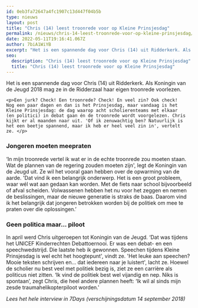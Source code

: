 ```yaml
---
id: 0eb3fa72647a4fc1907c13d447f04b5b
type: nieuws
layout: post
title: "Chris (14) leest troonrede voor op Kleine Prinsjesdag"
permalink: /nieuws/chris-14-leest-troonrede-voor-op-kleine-prinsjesdag/
date: 2022-05-11T19:16:41.067Z
author: 7biA1WiYB
excerpt: "Het is een spannende dag voor Chris (14) uit Ridderkerk. Als Koningin van de Jeugd 2018 mag ze in de Ridderzaal haar eigen troonrede voorlezen.  "
seo:
  description: "Chris (14) leest troonrede voor op Kleine Prinsjesdag"
  title: "Chris (14) leest troonrede voor op Kleine Prinsjesdag"
---
```

Het is een spannende dag voor Chris (14) uit Ridderkerk. Als Koningin van de Jeugd 2018 mag ze in de Ridderzaal haar eigen troonrede voorlezen.  

    <p>Een jurk? Check! Een troonrede? Check! En veel zin? Ook check! Nog een paar dagen en dan is het Prinsjesdag, maar vandaag is het Kleine Prinsjesdag: de dag waarop acht scholierenteams met elkaar (en politici) in debat gaan én de troonrede wordt voorgelezen. Chris kijkt er al maanden naar uit. 'Of ik zenuwachtig ben? Natuurlijk is het een beetje spannend, maar ik heb er heel veel zin in', vertelt ze. </p>
<h3>Jongeren moeten meepraten</h3>
<p>‘In mijn troonrede vertel ik wat er in de echte troonrede zou moeten staan. Wat de plannen van de regering zouden moeten zijn', legt de Koningin van de Jeugd uit. Ze wil het vooral gaan hebben over de opwarming van de aarde. 'Dat vind ik een belangrijk onderwerp. Het is een groot probleem, waar wél wat aan gedaan kan worden. Met de fiets naar school bijvoorbeeld of afval scheiden. Volwassenen hebben het nu voor het zeggen en nemen de beslissingen, maar de nieuwe generatie is straks de baas. Daarom vind ik het belangrijk dat jongeren betrokken worden bij de politiek om mee te praten over die oplossingen.’</p>
<h3>Geen politica maar... piloot</h3>
<p>In april werd Chris uitgeroepen tot Koningin van de Jeugd. ‘Dat was tijdens het UNICEF Kinderrechten Debattoernooi. Er was een debat- en een speechwedstrijd. Die laatste heb ik gewonnen. Speechen tijdens Kleine Prinsjesdag is wel echt het hoogtepunt', vindt ze. 'Het leuke aan speechen? Mooie teksten schrijven en… dat iedereen naar je luistert', lacht ze. Hoewel de scholier nu best veel met politiek bezig is, ziet ze een carrière als politicus niet zitten. ‘Ik vind de politiek best wel vijandig en nep. Niks is spontaan’, zegt Chris, die heel andere plannen heeft: ‘Ik wil al sinds mijn zesde traumahelikopterpiloot worden.'</p>
<p><em>Lees het hele interview in 7Days (verschijningsdatum 14 september 2018)</em></p>  
